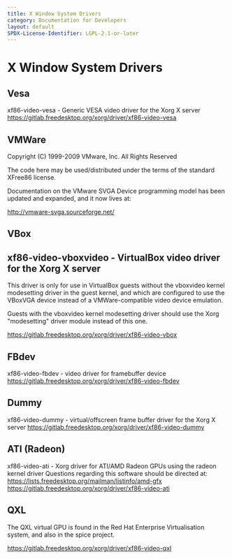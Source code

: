 ```yaml
---
title: X Window System Drivers
category: Documentation for Developers
layout: default
SPDX-License-Identifier: LGPL-2.1-or-later
---
```


# X Window System Drivers

## Vesa

xf86-video-vesa - Generic VESA video driver for the Xorg X server
https://gitlab.freedesktop.org/xorg/driver/xf86-video-vesa

## VMWare

Copyright (C) 1999-2009 VMware, Inc.
All Rights Reserved

The code here may be used/distributed under the terms of the standard
XFree86 license.

Documentation on the VMware SVGA Device programming model
has been updated and expanded, and it now lives at:

http://vmware-svga.sourceforge.net/

## VBox

xf86-video-vboxvideo - VirtualBox video driver for the Xorg X server
--------------------------------------------------------------------

This driver is only for use in VirtualBox guests without the
vboxvideo kernel modesetting driver in the guest kernel, and
which are configured to use the VBoxVGA device instead of a
VMWare-compatible video device emulation.

Guests with the vboxvideo kernel modesetting driver should use the
Xorg "modesetting" driver module instead of this one.

https://gitlab.freedesktop.org/xorg/driver/xf86-video-vbox

## FBdev

xf86-video-fbdev - video driver for framebuffer device
https://gitlab.freedesktop.org/xorg/driver/xf86-video-fbdev

## Dummy

xf86-video-dummy - virtual/offscreen frame buffer driver for the Xorg X server
https://gitlab.freedesktop.org/xorg/driver/xf86-video-dummy

## ATI (Radeon)

xf86-video-ati - Xorg driver for ATI/AMD Radeon GPUs using the radeon kernel driver
Questions regarding this software should be directed at: 
https://lists.freedesktop.org/mailman/listinfo/amd-gfx
https://gitlab.freedesktop.org/xorg/driver/xf86-video-ati

## QXL

The QXL virtual GPU is found in the Red Hat Enterprise
Virtualisation system, and also in the spice project.

https://gitlab.freedesktop.org/xorg/driver/xf86-video-qxl